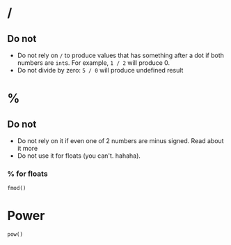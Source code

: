 #                  /

##                 Do not

- Do not rely on `/` to produce values that has something after a dot if both numbers are `int`s. For example, `1 / 2` will produce 0.
- Do not divide by zero: `5 / 0` will produce undefined result

#                  %

##                 Do not

- Do not rely on it if even one of 2 numbers are minus signed. Read about it more
- Do not use it for floats (you can't. hahaha).

###                % for floats

`fmod()`

#                  Power

`pow()`